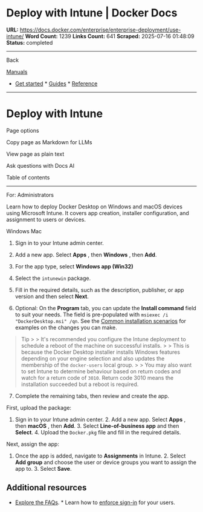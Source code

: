 # Deploy with Intune | Docker Docs

**URL:** https://docs.docker.com/enterprise/enterprise-deployment/use-intune/
**Word Count:** 1239
**Links Count:** 641
**Scraped:** 2025-07-16 01:48:09
**Status:** completed

---

Back

[Manuals](https://docs.docker.com/manuals/)

  * [Get started](https://docs.docker.com/get-started/)   * [Guides](https://docs.docker.com/guides/)   * [Reference](https://docs.docker.com/reference/)

* * *

# Deploy with Intune

Page options

Copy page as Markdown for LLMs

View page as plain text

Ask questions with Docs AI

Table of contents

* * *

For: Administrators

Learn how to deploy Docker Desktop on Windows and macOS devices using Microsoft Intune. It covers app creation, installer configuration, and assignment to users or devices.

Windows  Mac

  1. Sign in to your Intune admin center.

  2. Add a new app. Select **Apps** , then **Windows** , then **Add**.

  3. For the app type, select **Windows app \(Win32\)**

  4. Select the `intunewin` package.

  5. Fill in the required details, such as the description, publisher, or app version and then select **Next**.

  6. Optional: On the **Program** tab, you can update the **Install command** field to suit your needs. The field is pre-populated with `msiexec /i "DockerDesktop.msi" /qn`. See the [Common installation scenarios](https://docs.docker.com/enterprise/enterprise-deployment/msi-install-and-configure/) for examples on the changes you can make.

> Tip >  > It's recommended you configure the Intune deployment to schedule a reboot of the machine on successful installs. >  > This is because the Docker Desktop installer installs Windows features depending on your engine selection and also updates the membership of the `docker-users` local group. >  > You may also want to set Intune to determine behaviour based on return codes and watch for a return code of `3010`. Return code 3010 means the installation succeeded but a reboot is required.

  7. Complete the remaining tabs, then review and create the app.

First, upload the package:

  1. Sign in to your Intune admin center.   2. Add a new app. Select **Apps** , then **macOS** , then **Add**.   3. Select **Line-of-business app** and then **Select**.   4. Upload the `Docker.pkg` file and fill in the required details.

Next, assign the app:

  1. Once the app is added, navigate to **Assignments** in Intune.   2. Select **Add group** and choose the user or device groups you want to assign the app to.   3. Select **Save**.

## Additional resources

  * [Explore the FAQs](https://docs.docker.com/enterprise/enterprise-deployment/faq/).   * Learn how to [enforce sign-in](https://docs.docker.com/enterprise/security/enforce-sign-in/) for your users.